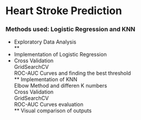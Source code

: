 # Heart Stroke Prediction
### Methods used: Logistic Regression and KNN</br> 
- Exploratory Data Analysis</br>
**
- Implementation of Logistic Regression</br>
- Cross Validation</br>
GridSearchCV</br>
ROC-AUC Curves and finding the best threshold</br>
**
Implementation of KNN</br>
Elbow Method and differen K numbers</br>
Cross Validation</br>
GridSearchCV</br>
ROC-AUC Curves evaluation</br>
**
Visual comparison of outputs
